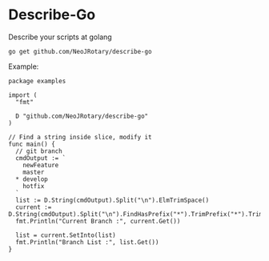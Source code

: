 # Describe-Go

Describe your scripts at golang

`go get github.com/NeoJRotary/describe-go`

Example:
```
package examples

import (
  "fmt"

  D "github.com/NeoJRotary/describe-go"
)

// Find a string inside slice, modify it
func main() {
  // git branch
  cmdOutput := `
    newFeature
    master
  * develop
    hotfix
  `
  list := D.String(cmdOutput).Split("\n").ElmTrimSpace()
  current := D.String(cmdOutput).Split("\n").FindHasPrefix("*").TrimPrefix("*").TrimSpace()
  fmt.Println("Current Branch :", current.Get())
  
  list = current.SetInto(list)
  fmt.Println("Branch List :", list.Get())
}

```
